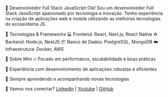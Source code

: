 🚀 Desenvolvedor Full Stack JavaScript
Olá! Sou um desenvolvedor Full Stack JavaScript apaixonado por tecnologia e inovação. Tenho experiência na criação de aplicações web e mobile utilizando as melhores tecnologias do ecossistema JS.

🔧 Tecnologias & Frameworks
💻 Frontend: React, Next.js, React Native
⚙️ Backend: Node.js, NestJS
📦 Banco de Dados: PostgreSQL, MongoDB
☁️ Infraestrutura: Docker, AWS

🎯 Sobre Mim
🔥 Focado em performance, escalabilidade e boas práticas

📌 Experiência com desenvolvimento de aplicações robustas e eficientes

🚀 Sempre aprendendo e acompanhando novas tecnologias

🔗 Vamos nos conectar?
[LinkedIn](https://www.linkedin.com/in/cruxzx/) | [Youtube](https://www.youtube.com/@devtocruz6698) | [GitHub](https://github.com/lgdacruz/lgdacruz/)
